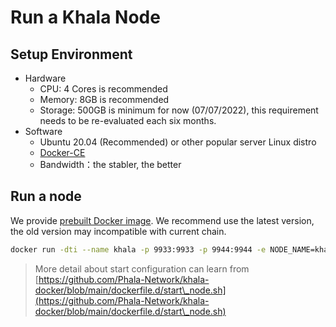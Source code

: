 # Run a Khala Node

## Setup Environment

* Hardware
  * CPU: 4 Cores is recommended
  * Memory: 8GB is recommended
  * Storage: 500GB is minimum for now (07/07/2022), this requirement needs to be re-evaluated each six months.
* Software
  * Ubuntu 20.04 (Recommended) or other popular server Linux distro
  * [Docker-CE](https://docs.docker.com/engine/install/ubuntu/)
  * Bandwidth：the stabler, the better

## Run a node

We provide [prebuilt Docker image](https://hub.docker.com/repository/registry-1.docker.io/phalanetwork/khala-node/tags). We recommend use the latest version, the old version may incompatible with current chain.

```bash
docker run -dti --name khala -p 9933:9933 -p 9944:9944 -e NODE_NAME=khala-node -e NODE_ROLE=ARCHIVE -e PARACHAIN_EXTRA_ARGS='--state-cache-size 0 --unsafe-ws-external --unsafe-rpc-external' -v /data/khala:/root/data phalanetwork/khala-node
```

> More detail about start configuration can learn from [https://github.com/Phala-Network/khala-docker/blob/main/dockerfile.d/start\_node.sh](https://github.com/Phala-Network/khala-docker/blob/main/dockerfile.d/start\_node.sh)
